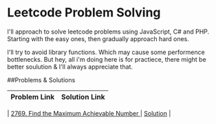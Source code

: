 # Leetcode Problem Solving

I'll approach to solve leetcode problems using JavaScript, C# and PHP.
Starting with the easy ones, then gradually approach hard ones.

I'll try to avoid library functions. Which may cause some performence bottlenecks. But hey, all i'm doing here is for practiece, there might be better soulution & I'll always appreciate that.

##Problems & Solutions

| Problem Link | Solution Link |
| ------------ | ------------- |

| [2769. Find the Maximum Achievable Number
](https://leetcode.com/problems/find-the-maximum-achievable-number/description/) | [Solution](https://github.com/aronnoahsan/ProblemSolving/blob/main/2769/2769.js) |
